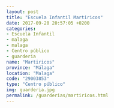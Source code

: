 ```yaml
---
layout: post
title: "Escuela Infantil Martiricos"
date: 2017-09-20 20:57:05 +0200
categories:
- Escuela Infantil
- malaga
- malaga
- Centro público
- guarderia
name: "Martiricos"
province: "Málaga"
location: "Malaga"
code: "29003853"
type: "Centro público"
img: guarderia.jpg
permalink: /guarderias/martiricos.html
---
```

